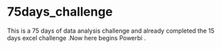 # 75days_challenge
This is a 75 days of data analysis challenge and already completed the 15 days excel challenge .Now here begins Powerbi .
